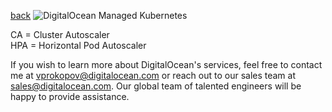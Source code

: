 [back](../README.md)
![DigitalOcean Managed Kubernetes](https://lucid.app/publicSegments/view/9c7126a9-d954-4f52-8be0-dc046a15e9e2/image.png)

CA = Cluster Autoscaler\
HPA = Horizontal Pod Autoscaler

If you wish to learn more about DigitalOcean's services, feel free to contact me at [vprokopov@digitalocean.com](mailto:vprokopov@digitalocean.com) or reach out to our sales team at [sales@digitalocean.com](mailto:sales@digitalocean.com). Our global team of talented engineers will be happy to provide assistance.
